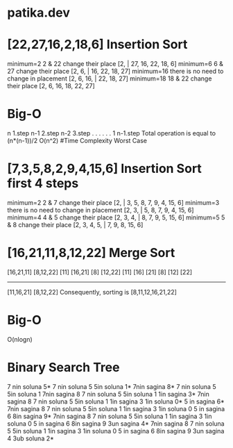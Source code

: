 # patika.dev
# [22,27,16,2,18,6] Insertion Sort 
minimum=2	2 & 22 change their place [2, | 27, 16, 22, 18, 6] 
minimum=6 6 & 27 change their place [2, 6, | 16, 22, 18, 27] 
minimum=16 there is no need to change in placement [2, 6, 16, | 22, 18, 27]
minimum=18 18 & 22 change their place [2, 6, 16, 18, 22, 27]
 # Big-O
n	           1.step
n-1	         2.step
n-2	         3.step
.              .
.              .
.              .
1             n-1.step
Total operation is equal to (n*(n-1))/2		O(n^2) 
#Time Complexity
Worst Case 
# [7,3,5,8,2,9,4,15,6] Insertion Sort first 4 steps
minimum=2	2 & 7 change their place [2, | 3, 5, 8, 7, 9, 4, 15, 6]
minimum=3	there is no need to change in placement [2, 3, | 5, 8, 7, 9, 4, 15, 6] 
minimum=4	4 & 5 change their place [2, 3, 4, | 8, 7, 9, 5, 15, 6]
minimum=5	5 & 8 change their place [2, 3, 4, 5, | 7, 9, 8, 15, 6]
# [16,21,11,8,12,22]	Merge Sort 
[16,21,11]		  [8,12,22] 
[11] [16,21]		[8] [12,22]
[11] [16] [21]		[8] [12] [22]
--  --  --  --  --  --  --  --  --  --  --  --  --  --  --  
[11,16,21]		[8,12,22]
Consequently, sorting is [8,11,12,16,21,22]
# Big-O
O(nlogn)

# Binary Search Tree
   7 nin soluna 5* 
   7 nin soluna 5    5in soluna 1*
   7nin sagina 8*    7 nin soluna 5    5in soluna 1
   7nin sagina 8     7 nin soluna 5    5in soluna 1  1in sagina 3*
   7nin sagina 8     7 nin soluna 5    5in soluna 1  1in sagina 3    1in soluna 0*    5 in sagina 6*
   7nin sagina 8     7 nin soluna 5    5in soluna 1  1in sagina 3    1in soluna 0     5 in sagina 6    8in sagina 9*
   7nin sagina 8     7 nin soluna 5    5in soluna 1  1in sagina 3    1in soluna 0     5 in sagina 6    8in sagina 9    3un sagina 4*
   7nin sagina 8     7 nin soluna 5    5in soluna 1  1in sagina 3    1in soluna 0     5 in sagina 6    8in sagina 9    3un sagina 4    3ub soluna 2*

 
      

  







